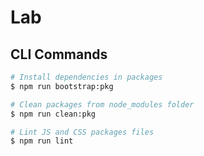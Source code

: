 # Lab

## CLI Commands

```sh
# Install dependencies in packages
$ npm run bootstrap:pkg

# Clean packages from node_modules folder
$ npm run clean:pkg

# Lint JS and CSS packages files
$ npm run lint
```
